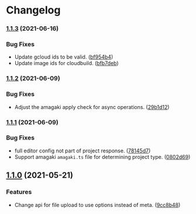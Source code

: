 # Changelog

### [1.1.3](https://www.github.com/blinkk/editor.dev/compare/v1.1.2...v1.1.3) (2021-06-16)


### Bug Fixes

* Update gcloud ids to be valid. ([bf954b4](https://www.github.com/blinkk/editor.dev/commit/bf954b453b119e191ddd2f5aadac23779879dc81))
* Update image ids for cloudbuild. ([bfb7deb](https://www.github.com/blinkk/editor.dev/commit/bfb7deb992155bbdb6be535b524b873d928bc21c))

### [1.1.2](https://www.github.com/blinkk/editor.dev/compare/v1.1.1...v1.1.2) (2021-06-09)


### Bug Fixes

* Adjust the amagaki apply check for async operations. ([29b1d12](https://www.github.com/blinkk/editor.dev/commit/29b1d120c03a30ed454ac996b691b540fa9e2926))

### [1.1.1](https://www.github.com/blinkk/editor.dev/compare/v1.1.0...v1.1.1) (2021-06-09)


### Bug Fixes

* full editor config not part of project response. ([78145d7](https://www.github.com/blinkk/editor.dev/commit/78145d738eda94dc098a9606078801df34d787cc))
* Support amagaki `amagaki.ts` file for determining project type. ([0802d69](https://www.github.com/blinkk/editor.dev/commit/0802d6904767b84ee366a8a8bd30747b6e803cc3))

## [1.1.0](https://www.github.com/blinkk/editor.dev/compare/v1.0.12...v1.1.0) (2021-05-21)


### Features

* Change api for file upload to use options instead of meta. ([9cc8b48](https://www.github.com/blinkk/editor.dev/commit/9cc8b48dcea003999315b7308b7d2e00c45fb219))
